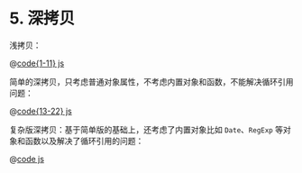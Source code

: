 # 5. 深拷贝

浅拷贝：

@[code{1-11} js](./src/05-deep-copy-1.js)

简单的深拷贝，只考虑普通对象属性，不考虑内置对象和函数，不能解决循环引用问题：

@[code{13-22} js](./src/05-deep-copy-1.js)

复杂版深拷贝：基于简单版的基础上，还考虑了内置对象比如 `Date`、`RegExp` 等对象和函数以及解决了循环引用的问题：

@[code js](./src/05-deep-copy-2.js)
